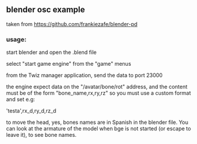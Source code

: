 ## blender osc example

taken from https://github.com/frankiezafe/blender-pd

### usage:

start blender and open the .blend file

select "start game engine" from the "game" menus

from the Twiz manager application, send the data to port 23000

the engine expect data on the "/avatar/bone/rot" address, and the
content must be of the form "bone_name,rx,ry,rz" so you must use a
custom format and set e.g:

'testa',rx_d,ry_d,rz_d

to move the head, yes, bones names are in Spanish in the blender file.
You can look at the armature of the model when bge is not started (or
escape to leave it), to see bone names.
